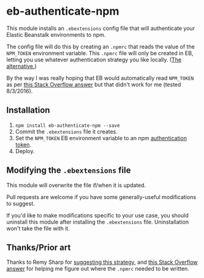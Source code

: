 # eb-authenticate-npm

This module installs an `.ebextensions` config file that will authenticate
your Elastic Beanstalk environments to npm.

The config file will do this by creating an `.npmrc` that reads the value of the
`NPM_TOKEN` environment variable. This `.npmrc` file will only be created in
EB, letting you use whatever authentication strategy you like locally. ([The
alternative.][check in .npmrc])

By the way I was really hoping that EB would automatically read `NPM_TOKEN` as
per [this Stack Overflow answer][wrong answer] but that didn't work for me
(tested 8/3/2016).

## Installation

1. `npm install eb-authenticate-npm --save`
2. Commit the `.ebextensions` file it creates.
3. Set the `NPM_TOKEN` EB environment variable to an npm [authentication token][token].
4. Deploy.

## Modifying the `.ebextensions` file

This module will overwrite the file if/when it is updated.

Pull requests are welcome if you have some generally-useful modifications to
suggest.

If you'd like to make modifications specific to your use case, you should uninstall
this module after installing the `.ebextensions` file. Uninstallation won't take
the file with it.

## Thanks/Prior art

Thanks to Remy Sharp for [suggesting this strategy][this strategy], and [this
Stack Overflow answer][SO] for helping me figure out where the `.npmrc` needed
to be written.

[check in .npmrc]: https://remysharp.com/2015/10/26/using-travis-with-private-npm-deps#file-based
[SO]: http://stackoverflow.com/a/24993093/495611
[this strategy]: https://remysharp.com/2015/10/26/using-travis-with-private-npm-deps#dynamic
[token]: https://docs.npmjs.com/private-modules/ci-server-config#getting-an-authentication-token
[wrong answer]: http://stackoverflow.com/a/37866227/495611
